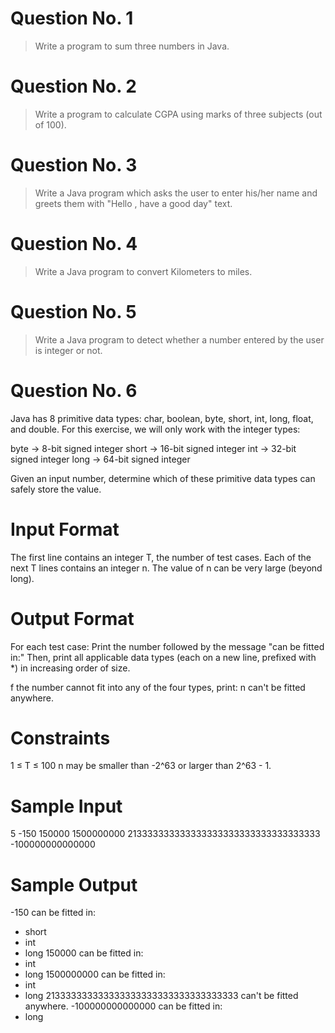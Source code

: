 # Question No. 1
> Write a program to sum three numbers in Java.

# Question No. 2
> Write a program to calculate CGPA using marks of three subjects (out of 100).

# Question No. 3
> Write a Java program which asks the user to enter his/her name and greets them with "Hello <name>, have a good day" text.

# Question No. 4
> Write a Java program to convert Kilometers to miles.

# Question No. 5
> Write a Java program to detect whether a number entered by the user is integer or not.

# Question No. 6
Java has 8 primitive data types: char, boolean, byte, short, int, long, float, and double.
For this exercise, we will only work with the integer types:

byte → 8-bit signed integer
short → 16-bit signed integer
int → 32-bit signed integer
long → 64-bit signed integer

Given an input number, determine which of these primitive data types can safely store the value.
# Input Format
The first line contains an integer T, the number of test cases.
Each of the next T lines contains an integer n.
The value of n can be very large (beyond long).
# Output Format
For each test case:
Print the number followed by the message "can be fitted in:"
Then, print all applicable data types (each on a new line, prefixed with *) in increasing order of size.

f the number cannot fit into any of the four types, print:
n can't be fitted anywhere.

# Constraints
1 ≤ T ≤ 100
n may be smaller than -2^63 or larger than 2^63 - 1.

# Sample Input
5
-150
150000
1500000000
213333333333333333333333333333333333
-100000000000000

# Sample Output
-150 can be fitted in:
* short
* int
* long
150000 can be fitted in:
* int
* long
1500000000 can be fitted in:
* int
* long
213333333333333333333333333333333333 can't be fitted anywhere.
-100000000000000 can be fitted in:
* long



